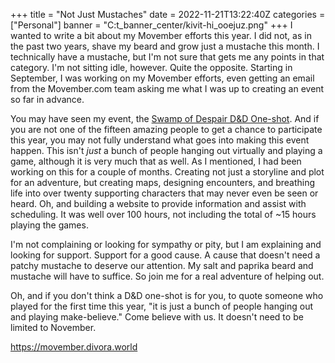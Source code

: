 +++
title = "Not Just Mustaches"
date = 2022-11-21T13:22:40Z
categories = ["Personal"]
banner = "C:t_banner_center/kivit-hi_ooejuz.png"
+++
I wanted to write a bit about my Movember efforts this year. I did not, as in the past two years, shave my beard and grow just a mustache this month. I technically have a mustache, but I'm not sure that gets me any points in that category. I'm not sitting idle, however. Quite the opposite. Starting in September, I was working on my Movember efforts, even getting an email from the Movember.com team asking me what I was up to creating an event so far in advance.

You may have seen my event, the [Swamp of Despair D&D One-shot][1]. And if you are not one of the fifteen amazing people to get a chance to participate this year, you may not fully understand what goes into making this event happen. This isn't *just* a bunch of people hanging out virtually and playing a game, although it is very much that as well. As I mentioned, I had been working on this for a couple of months. Creating not just a storyline and plot for an adventure, but creating maps, designing encounters, and breathing life into over twenty supporting characters that may never even be seen or heard. Oh, and building a website to provide information and assist with scheduling. It was well over 100 hours, not including the total of ~15 hours playing the games.

I'm not complaining or looking for sympathy or pity, but I am explaining and looking for support. Support for a good cause. A cause that doesn't need a patchy mustache to deserve our attention. My salt and paprika beard and mustache will have to suffice. So join me for a real adventure of helping out.

Oh, and if you don't think a D&D one-shot is for you, to quote someone who played for the first time this year, "it is just a bunch of people hanging out and playing make-believe." Come believe with us. It doesn't need to be limited to November.

<https://movember.divora.world>

[1]: https://ca.movember.com/events/view/id/0Qxp
